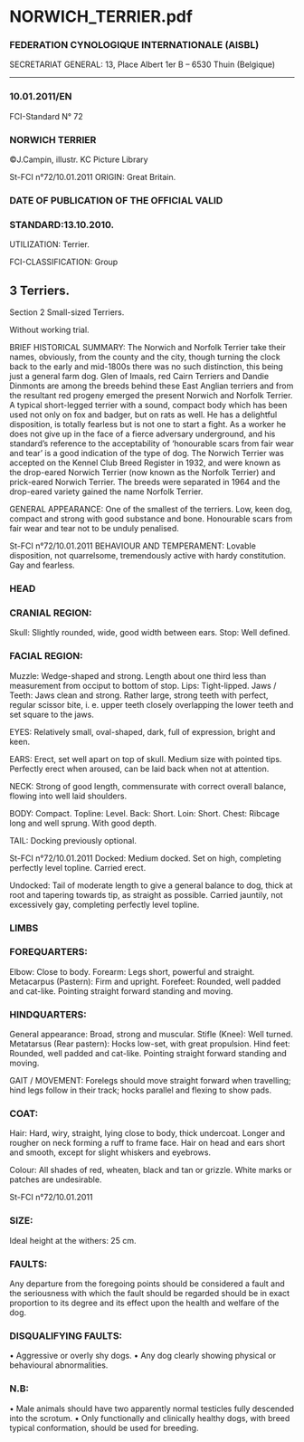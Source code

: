 # NORWICH_TERRIER.pdf


### FEDERATION CYNOLOGIQUE INTERNATIONALE (AISBL)


SECRETARIAT GENERAL: 13, Place Albert 1er  B – 6530 Thuin (Belgique)
______________________________________________________________________________

### 10.01.2011/EN



FCI-Standard N° 72

### NORWICH TERRIER



©J.Campin, illustr. KC Picture Library





St-FCI n°72/10.01.2011
ORIGIN: Great Britain.

### DATE OF PUBLICATION OF THE OFFICIAL VALID



### STANDARD:13.10.2010.



UTILIZATION: Terrier.

FCI-CLASSIFICATION: Group


## 3 Terriers.



Section  2  Small-sized Terriers.

Without working trial.

BRIEF HISTORICAL SUMMARY: The Norwich and Norfolk
Terrier take their names, obviously, from the county and the city,
though turning the clock back to the early and mid-1800s there
was no such distinction, this being just a general farm dog. Glen
of Imaals, red Cairn Terriers and Dandie Dinmonts are among the
breeds behind these East Anglian terriers and from the resultant
red progeny emerged the present Norwich and Norfolk Terrier.
A typical short-legged terrier with a sound, compact body which
has been used not only on fox and badger, but on rats as well. He
has a delightful disposition, is totally fearless but is not one to
start a fight. As a worker he does not give up in the face of a
fierce adversary underground, and his standard’s reference to the
acceptability of ‘honourable scars from fair wear and tear’ is a
good indication of the type of dog.
The Norwich Terrier was accepted on the Kennel Club Breed
Register in 1932, and were known as the drop-eared Norwich Terrier
(now known as the Norfolk Terrier) and prick-eared Norwich
Terrier. The breeds were separated in 1964 and the drop-eared
variety gained the name Norfolk Terrier.


GENERAL APPEARANCE: One of the smallest of the terriers.
Low, keen dog, compact and strong with good substance and bone.
Honourable scars from fair wear and tear not to be unduly penalised.




St-FCI n°72/10.01.2011
BEHAVIOUR AND TEMPERAMENT: Lovable disposition, not
quarrelsome, tremendously active with hardy constitution. Gay and
fearless.

### HEAD



### CRANIAL REGION:


Skull: Slightly rounded, wide, good width between ears.
Stop: Well defined.

### FACIAL REGION:


Muzzle: Wedge-shaped and strong. Length about one third less than
measurement from occiput to bottom of stop.
Lips: Tight-lipped.
Jaws / Teeth: Jaws clean and strong. Rather large, strong teeth with
perfect, regular scissor bite, i. e. upper teeth closely overlapping the
lower teeth and set square to the jaws.

EYES: Relatively small, oval-shaped, dark, full of expression,
bright and keen.

EARS: Erect, set well apart on top of skull. Medium size with
pointed tips. Perfectly erect when aroused, can be laid back when not
at attention.

NECK: Strong of good length, commensurate with correct overall
balance, flowing into well laid shoulders.

BODY: Compact.
Topline: Level.
Back: Short.
Loin: Short.
Chest: Ribcage long and well sprung. With good depth.


TAIL: Docking previously optional.



St-FCI n°72/10.01.2011
Docked: Medium docked. Set on high, completing perfectly level
topline. Carried erect.

Undocked: Tail of moderate length to give a general balance to dog,
thick at root and tapering towards tip, as straight as possible. Carried
jauntily, not excessively gay, completing perfectly level topline.

### LIMBS



### FOREQUARTERS:


Elbow: Close to body.
Forearm: Legs short, powerful and straight.
Metacarpus (Pastern): Firm and upright.
Forefeet: Rounded, well padded and cat-like. Pointing straight
forward standing and moving.

### HINDQUARTERS:


General appearance: Broad, strong and muscular.
Stifle (Knee): Well turned.
Metatarsus (Rear pastern): Hocks low-set, with great propulsion.
Hind feet: Rounded, well padded and cat-like. Pointing straight
forward standing and moving.

GAIT / MOVEMENT: Forelegs should move straight forward
when travelling; hind legs follow in their track; hocks parallel and
flexing to show pads.

### COAT:


Hair: Hard, wiry, straight, lying close to body, thick undercoat.
Longer and rougher on neck forming a ruff to frame face. Hair on
head and ears short and smooth, except for slight whiskers and
eyebrows.

Colour: All shades of red, wheaten, black and tan or grizzle. White
marks or patches are undesirable.





St-FCI n°72/10.01.2011


### SIZE:


Ideal height at the withers: 25 cm.

### FAULTS:


Any departure from the foregoing points should be considered a
fault and the seriousness with which the fault should be regarded
should be in exact proportion to its degree and its effect upon the
health and welfare of the dog.

### DISQUALIFYING FAULTS:


• Aggressive or overly shy dogs.
• Any dog clearly showing physical or behavioural abnormalities.

### N.B:


• Male animals should have two apparently normal testicles fully
descended into the scrotum.
• Only functionally and clinically healthy dogs, with breed typical
conformation, should be used for breeding.






